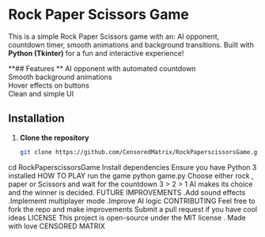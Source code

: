 # Rock Paper Scissors Game 

This is a  simple Rock Paper Scissors game with an: AI opponent,
countdown timer,
smooth animations and 
 background transitions. Built with __Python (Tkinter)__ for a fun and interactive experience!  

**##  Features ** 
 AI opponent with automated countdown  
 Smooth background animations  
 Hover effects on buttons  
Clean and simple UI  

## Installation  
1. **Clone the repository**  
   ```sh
   git clone https://github.com/CensoredMatrix/RockPaperscissorsGame.git
 cd RockPaperscissorsGame
Install dependencies
Ensure you have Python 3 installed
  HOW TO PLAY
  run the game
  python game.py
  Choose either rock , paper or Scissors and wait for the countdown 3 > 2 > 1
  AI makes its choice and the winner is decided.
  FUTURE IMPROVEMENTS 
  .Add sound effects 
  .Implememt multiplayer mode
  .Improve AI logic
  CONTRIBUTING 
   Feel free to fork the repo and make improvements 
   Submit a pull request if you have cool ideas
   LICENSE
   This project is open-source under the MIT license .
   Made with love CENSORED MATRIX
